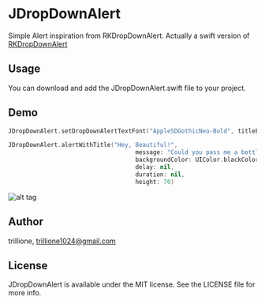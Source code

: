 # JDropDownAlert

Simple Alert inspiration from RKDropDownAlert. 
Actually a swift version of [RKDropDownAlert](https://github.com/cwRichardKim/RKDropdownAlert)

## Usage

You can download and add the JDropDownAlert.swift file to your project.

## Demo

```Swift
JDropDownAlert.setDropDownAlertTextFont("AppleSDGothicNeo-Bold", titleFontSize: 15, messageFontName: "AppleSDGothicNeo-Medium", messageFontSize: 10)

JDropDownAlert.alertWithTitle("Hey, Beautiful!",
                                    message: "Could you pass me a bottle of water?",
                                    backgroundColor: UIColor.blackColor(),
                                    delay: nil,
                                    duration: nil,
                                    height: 70)
```

![alt tag](https://cloud.githubusercontent.com/assets/14218787/14765788/a2535a14-0a2c-11e6-8b4f-3a531432bc3a.gif)


## Author

trillione, trillione1024@gmail.com

## License

JDropDownAlert is available under the MIT license. See the LICENSE file for more info.
